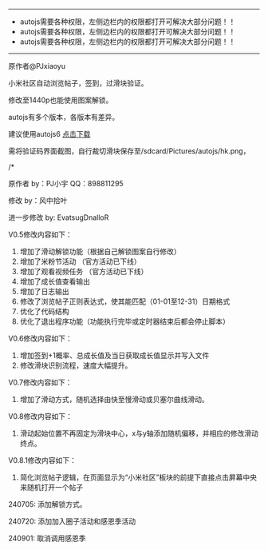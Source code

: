 ******************************************************************
*   autojs需要各种权限，左侧边栏内的权限都打开可解决大部分问题！！    
*   autojs需要各种权限，左侧边栏内的权限都打开可解决大部分问题！！    
*   autojs需要各种权限，左侧边栏内的权限都打开可解决大部分问题！！    
******************************************************************


原作者@PJxiaoyu

小米社区自动浏览帖子，签到，过滑块验证。

修改至1440p也能使用图案解锁。

autojs有多个版本，各版本有差异。

建议使用autojs6
[点击下载](https://wwl.lanzouj.com/ibegp205yhaj)





需将验证码界面截图，自行裁切滑块保存至/sdcard/Pictures/autojs/hk.png，


/*

原作者  by：PJ小宇    QQ：898811295

修改    by：风中拾叶

进一步修改  by: EvatsugDnalloR



V0.5修改内容如下：
1. 增加了滑动解锁功能（根据自己解锁图案自行修改）
2. 增加了米粉节活动  （官方活动已下线）
3. 增加了观看视频任务  （官方活动已下线）
4. 增加了成长值查看输出
5. 增加了日志输出
6. 修改了浏览帖子正则表达式，使其能匹配（01-01至12-31）日期格式
7. 优化了代码结构 
8. 优化了退出程序功能（功能执行完毕或定时器结束后都会停止脚本）

V0.6修改内容如下：
1. 增加签到+1概率、总成长值及当日获取成长值显示并写入文件
2. 修改滑块识别流程，速度大幅提升。

V0.7修改内容如下：
1. 增加了滑动方式，随机选择由快至慢滑动或贝塞尔曲线滑动。

V0.8修改内容如下：
1. 滑动起始位置不再固定为滑块中心，x与y轴添加随机偏移，并相应的修改滑动终点。

V0.8.1修改内容如下：
1. 简化浏览帖子逻辑，在页面显示为“小米社区”板块的前提下直接点击屏幕中央来随机打开一个帖子

240705:
  添加解锁方式。

240720:
  添加加入圈子活动和感恩季活动

240901:
  取消调用感恩季
